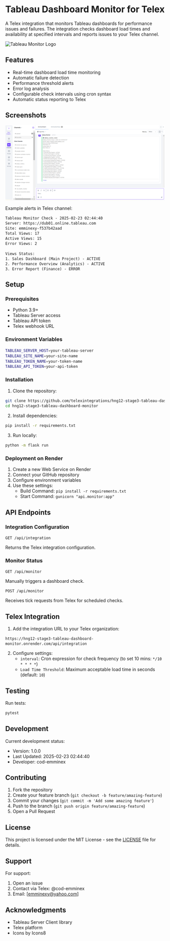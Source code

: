 # Tableau Dashboard Monitor for Telex

A Telex integration that monitors Tableau dashboards for performance issues and failures. The integration checks dashboard load times and availability at specified intervals and reports issues to your Telex channel.

![Tableau Monitor Logo](https://img.icons8.com/color/48/tableau-software.png)

## Features

-  Real-time dashboard load time monitoring
-  Automatic failure detection
-  Performance threshold alerts
-  Error log analysis
-  Configurable check intervals using cron syntax
-  Automatic status reporting to Telex

## Screenshots

![Telex Integration Example](https://github.com/telexintegrations/hng12-stage3-tableau-dashboard-monitor/blob/main/Capture.PNG)

Example alerts in Telex channel:
```
Tableau Monitor Check - 2025-02-23 02:44:40
Server: https://dub01.online.tableau.com
Site: emminexy-f537b42aad
Total Views: 17
Active Views: 15
Error Views: 2

Views Status:
1. Sales Dashboard (Main Project) - ACTIVE
2. Performance Overview (Analytics) - ACTIVE
3. Error Report (Finance) - ERROR
```

## Setup

### Prerequisites

- Python 3.9+
- Tableau Server access
- Tableau API token
- Telex webhook URL

### Environment Variables

```bash
TABLEAU_SERVER_HOST=your-tableau-server
TABLEAU_SITE_NAME=your-site-name
TABLEAU_TOKEN_NAME=your-token-name
TABLEAU_API_TOKEN=your-api-token
```

### Installation

1. Clone the repository:
```bash
git clone https://github.com/telexintegrations/hng12-stage3-tableau-dashboard-monitor/
cd hng12-stage3-tableau-dashboard-monitor
```

2. Install dependencies:
```bash
pip install -r requirements.txt
```

3. Run locally:
```bash
python -m flask run
```

### Deployment on Render

1. Create a new Web Service on Render
2. Connect your GitHub repository
3. Configure environment variables
4. Use these settings:
   - Build Command: `pip install -r requirements.txt`
   - Start Command: `gunicorn "api.monitor:app"`

## API Endpoints

### Integration Configuration
```http
GET /api/integration
```
Returns the Telex integration configuration.

### Monitor Status
```http
GET /api/monitor
```
Manually triggers a dashboard check.

```http
POST /api/monitor
```
Receives tick requests from Telex for scheduled checks.

## Telex Integration

1. Add the integration URL to your Telex organization:
```
https://hng12-stage3-tableau-dashboard-monitor.onrender.com/api/integration
```

2. Configure settings:
   - `interval`: Cron expression for check frequency (to set 10 mins: `*/10 * * * *`)
   - `Load Time Threshold`: Maximum acceptable load time in seconds (default: `10`)

## Testing

Run tests:
```bash
pytest
```

## Development

Current development status:
- Version: 1.0.0
- Last Updated: 2025-02-23 02:44:40
- Developer: cod-emminex

## Contributing

1. Fork the repository
2. Create your feature branch (`git checkout -b feature/amazing-feature`)
3. Commit your changes (`git commit -m 'Add some amazing feature'`)
4. Push to the branch (`git push origin feature/amazing-feature`)
5. Open a Pull Request

## License

This project is licensed under the MIT License - see the [LICENSE](LICENSE) file for details.

## Support

For support:
1. Open an issue
2. Contact via Telex: @cod-emminex
3. Email: [emminexy@yahoo.com]

## Acknowledgments

- Tableau Server Client library
- Telex platform
- Icons by Icons8
